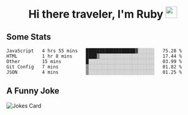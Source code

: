 <h1 align="center">Hi there traveler, I'm Ruby <img src="https://user-images.githubusercontent.com/81705278/122967910-fa9b5a00-d358-11eb-99ec-db00243bed5a.gif" width="30px"> </h1>

<h2>Some Stats</h2>

<!--START_SECTION:waka-->
```text
JavaScript   4 hrs 55 mins   ██████████████████▓░░░░░░   75.28 % 
HTML         1 hr 8 mins     ████▒░░░░░░░░░░░░░░░░░░░░   17.44 % 
Other        15 mins         █░░░░░░░░░░░░░░░░░░░░░░░░   03.99 % 
Git Config   7 mins          ▒░░░░░░░░░░░░░░░░░░░░░░░░   01.82 % 
JSON         4 mins          ▒░░░░░░░░░░░░░░░░░░░░░░░░   01.25 % 
```
<!--END_SECTION:waka-->

<h2>A Funny Joke</h2>

<!-- jokes -->
<img src="https://readme-jokes.vercel.app/api?theme=material-palenight" alt="Jokes Card"/>
